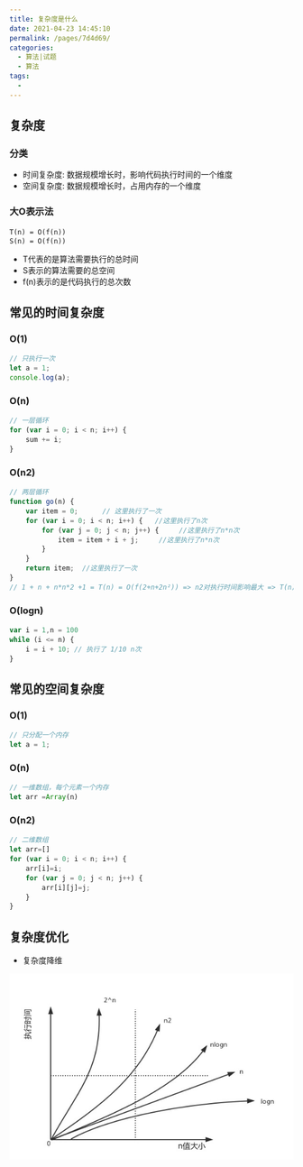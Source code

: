 ```yaml
---
title: 复杂度是什么
date: 2021-04-23 14:45:10
permalink: /pages/7d4d69/
categories:
  - 算法|试题
  - 算法
tags:
  - 
---
```




## 复杂度

### 分类
+ 时间复杂度: 数据规模增长时，影响代码执行时间的一个维度
+ 空间复杂度: 数据规模增长时，占用内存的一个维度

### 大O表示法
    T(n) = O(f(n))
    S(n) = O(f(n))

+ T代表的是算法需要执行的总时间
+ S表示的算法需要的总空间
+ f(n)表示的是代码执行的总次数


## 常见的时间复杂度
### O(1)
```js
// 只执行一次
let a = 1;
console.log(a);
```

### O(n)
```js
// 一层循环
for (var i = 0; i < n; i++) {
    sum += i;
}
```

### O(n2)
```js
// 两层循环
function go(n) {
    var item = 0;      // 这里执行了一次
    for (var i = 0; i < n; i++) {   //这里执行了n次
        for (var j = 0; j < n; j++) {     //这里执行了n*n次
            item = item + i + j;     //这里执行了n*n次
        }
    }
    return item;  //这里执行了一次
}
// 1 + n + n*n*2 +1 = T(n) = O(f(2+n+2n²)) => n2对执行时间影响最大 => T(n) = O(n²)
```


### O(logn)
```js
var i = 1,n = 100
while (i <= n) {
    i = i + 10; // 执行了 1/10 n次
}
```



## 常见的空间复杂度
### O(1)
```js
// 只分配一个内存
let a = 1;
```

### O(n)
```js
// 一维数组，每个元素一个内存
let arr =Array(n)
```

### O(n2)
```js
// 二维数组
let arr=[]
for (var i = 0; i < n; i++) {
    arr[i]=i;
    for (var j = 0; j < n; j++) {
        arr[i][j]=j;
    }
}
```

## 复杂度优化
+ 复杂度降维


![](../../.vuepress/public/assets/algorithm/20210507162729.jpg)

